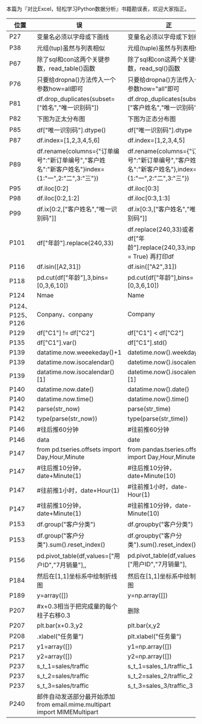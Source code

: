 ﻿本篇为『对比Excel，轻松学习Python数据分析』书籍勘误表，欢迎大家指正。

|位置|误|正|
|---|---|---|
|P27|变量名必须以字母或下画线|变量名必须以字母或下划线|
|P38|元组(tup)虽然与列表相似|元组(tuple)虽然与列表相似|
|P67|除了sql和con这两个关键参数，read_table()函数|除了sql和con这两个关键参数，read_sql()函数|
|P76|只要给dropna()方法传入一个参数how=all即可|只要给dropna()方法传入一个参数how="all"即可|
|P81|df.drop_duplicates(subset=["姓名","唯一识别码"])|df.drop_duplicates(subset=["客户姓名","唯一识别码"])|
|P82|下图为正太分布图|下图为正态分布图|
|P85|df["唯一识别码"].dtype()|df["唯一识别码"].dtype|
|P87|df.index=[1,2,3,4,5,6]|df.index=[1,2,3,4,5]|
|P89|df.rename(columns={"订单编号":"新订单编号","客户姓名":"新客户姓名"}index={1:"一",2:"二",3:"三"})|df.rename(columns={"订单编号":"新订单编号","客户姓名":"新客户姓名"},index={1:"一",2:"二",3:"三"})|
|P95|df.iloc[0:2]|df.iloc[0:3]|
|P98|df.iloc[0:2,1:2]|df.iloc[0:3,1:3]|
|P99|df.ix[0:2,["客户姓名","唯一识别码"]]|df.ix[0:3,["客户姓名","唯一识别码"]]|
|P101|df["年龄"].replace(240,33)|df.replace(240,33)或者  df["年龄"].replace(240,33,inplace = True) 再打印df|
|P116|df.isin([A2,31])|df.isin(["A2",31])|
|P118|pd.cut(df["年龄"],3,bins=[0,3,6,10])|pd.cut(df["年龄"],bins=[0,3,6,10])|
|P124|Nmae|Name|
|P124、P125、P126|Conpany、conpany|Company|
|P129|df["C1"] != df["C2"]|df["C1"] < df["C2"]|
|P135|df["C1"].var()|df["C1"].std()|
|P139|datatime.now.weeekeday()+1|datetime.now().weekday()+1|
|P139|datatime.now.isocalendar()|datetime.now().isocalendar()|
|P139|datatime.now.isocalendar()[1]|datetime.now().isocalendar()[1]|
|P140|datatime.now.date()|datatime.now().date()|
|P140|datatime.now.time()|datatime.now().time()|
|P142|parse(str_now)|parse(str_time)|
|P142|type(parse(str_now))|type(parse(str_time))|
|P146|#往后推60分钟|#往前推60分钟|
|P146|data|date|
|P147|from pd.tseries.offsets import Day,Hour,Minute|from pandas.tseries.offsets import Day,Hour,Minute|
|P147|#往后推10分钟，date+Minute(1)|#往后推10分钟，date+Minute(10)|
|P147|#往前推1小时，date+Hour(1)|#往前推1小时，date-Hour(1)|
|P147|#往前推10分钟，date+Minute(1)|#往前推10分钟，date-Minute(10)|
|P153|df.group("客户分类")|df.groupby("客户分类")|
|P153|df.group("客户分类").sum().reset_index()|df.groupby("客户分类").sum().reset_index()|
|P156|pd.pivot_table(df,values=["用户ID","7月销量"],,|pd.pivot_table(df,values=["用户ID","7月销量"],|
|P184|然后在[1,1]坐标系中绘制折线图|然后在[1,1]坐标系中绘制柱状图|
|P189|y=array([])|y=np.array([])|
|P207|#x+0.3相当于把完成量的每个柱子右移0.3|删除|
|P207|plt.bar(x+0.3,y2|plt.bar(x,y2|
|P208|.xlabel("任务量")|plt.xlabel("任务量")|
|P217|y1=array([])|y1=np.array([])|
|P217|y2=array([])|y2=np.array([])|
|P237|s_t_1=sales/traffic|s_t_1=sales_1/traffic_1|
|P237|s_t_2=sales/traffic|s_t_2=sales_2/traffic_2|
|P237|s_t_3=sales/traffic|s_t_3=sales_3/traffic_3|
|P240|邮件自动发送部分最开始添加from email.mime.multipart import MIMEMultipart||
